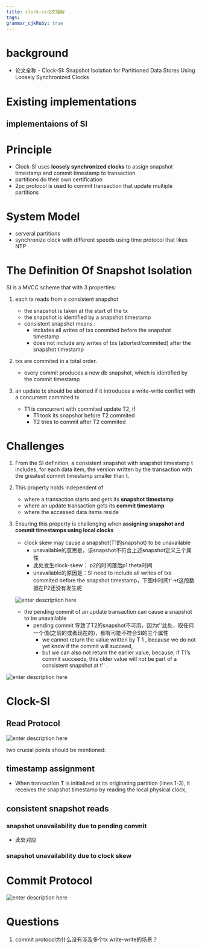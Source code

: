 ```yaml
---
title: clock-si论文理解
tags: 
grammar_cjkRuby: true
---
```

# background
- 论文全称 - Clock-SI: Snapshot Isolation for Partitioned Data Stores Using Loosely Synchronized Clocks

# Existing implementations
## implementaions of SI


# Principle
- Clock-SI uses **loosely synchronized clocks** to assign snapshot timestamp and commit timestamp to transaction 
- partitions do their own certification
- 2pc protocol is used to commit transaction that update multiple partitions

# System Model
- serveral partitions 
- synchronize clock with different speeds using time protocol that likes NTP

# The Definition Of Snapshot Isolation
SI is a MVCC scheme that with 3 properties:
1. each tx reads from a consistent snapshot
	- the snapshot is taken at the start of the tx
	- the snapshot is identified by a snapshot timestamp
	- consistent snapshot means :
		- includes all writes of txs commited before the snapshot timestamp
		- does not include any writes of txs (aborted/commited) after the snapshot timestamp
		
2. txs are commited in a total order. 
	- every commit produces a new db snapshot, which is identified by the commit timestamp

3. an update tx should be aborted if it introduces a write-write conflict with a concurrent commited tx
	- T1 is concurrent with commited update T2, if
		- T1 took its snapshot before T2 commited
		- T2 tries to commit after T2 commited

# Challenges
1. From the SI definition, a consistent snapshot with snapshot timestamp t includes, for each data item, the version written by the transaction with the greatest commit timestamp smaller than t.

2. This property holds independent of 
	- where a transaction starts and gets its **snapshot timestamp**
	- where an update transaction gets its **commit timestamp**
	- where the accessed data items reside
	
3. Ensuring this property is challenging when **assigning snapshot and commit timestamps using local clocks**
	- clock skew may cause a snapshot(T1的snapshot) to be unavailable 
		- unavailable的意思是，该snapshot不符合上述snapshot定义三个属性
		- 此处发生clock-skew： p2的时间落后p1 theta时间
		- unavailable的原因是：SI need to include all writes of txs commited before the snapshot timestamp，下图中时间t'->t这段数据在P2还没有发生呢
	
	![enter description here](./images/Screenshot_from_2022-12-13_15-12-43.png)
	
	- the pending commit of an update transaction can cause a snapshot to be unavailable
		- pending commit 导致了T2的snapshot不可用，因为t''此处，取任何一个值(之前的或者现在的)，都有可能不符合SI的三个属性
			- we cannot return the value written by T 1 , because we do not yet know if the commit will succeed, 
			- but we can also not return the earlier value, because, if T1’s commit succeeds, this older value will not be part of a consistent snapshot at t'' .

![enter description here](./images/Screenshot_from_2022-12-13_15-12-50.png)

# Clock-SI
## Read Protocol

![enter description here](./images/Screenshot_from_2022-12-14_09-14-43.png)

two crucial points should be mentioned:
## timestamp assignment
- When transaction T is initialized at its originating partition (lines 1-3), it receives the snapshot timestamp by reading the local physical clock,

## consistent snapshot reads
### snapshot unavailability due to pending commit
- 此处对应

### snapshot unavailability due to clock skew

# Commit Protocol

![enter description here](./images/Screenshot_from_2022-12-14_09-14-54.png)

# Questions
1. commit protocol为什么没有涉及多个tx write-write的场景？